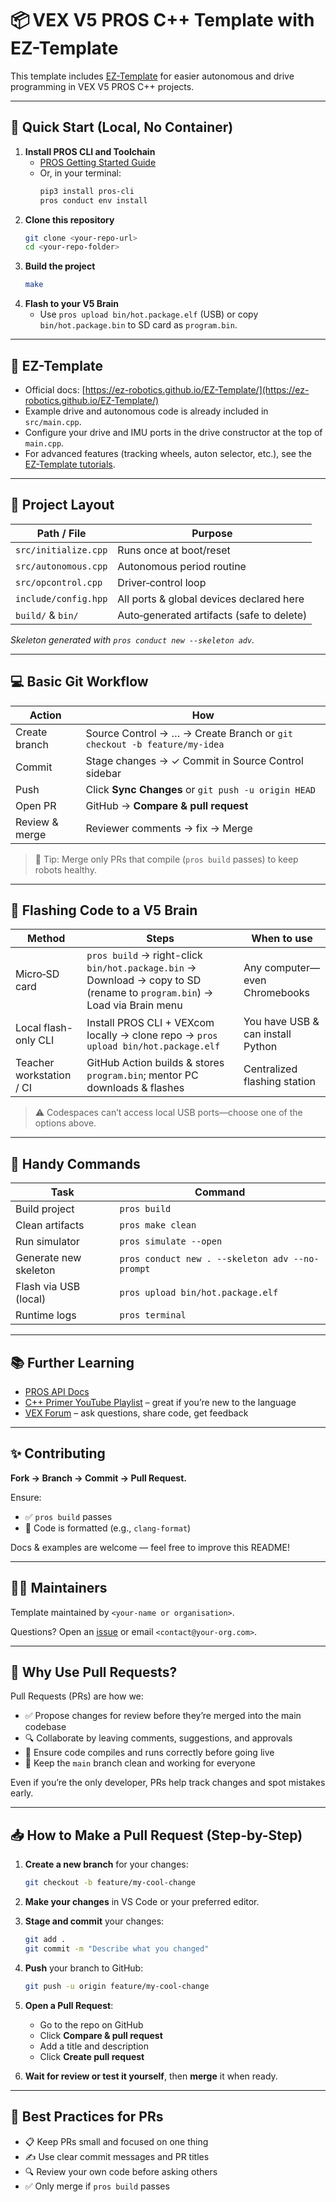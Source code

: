 # 📦 VEX V5 PROS C++ Template with EZ-Template

This template includes [EZ-Template](https://ez-robotics.github.io/EZ-Template/) for easier autonomous and drive programming in VEX V5 PROS C++ projects.

---

## 🚀 Quick Start (Local, No Container)

1. **Install PROS CLI and Toolchain**
   - [PROS Getting Started Guide](https://pros.cs.purdue.edu/v5/getting-started/index.html)
   - Or, in your terminal:
     ```bash
     pip3 install pros-cli
     pros conduct env install
     ```
2. **Clone this repository**
   ```bash
   git clone <your-repo-url>
   cd <your-repo-folder>
   ```
3. **Build the project**
   ```bash
   make
   ```
4. **Flash to your V5 Brain**
   - Use `pros upload bin/hot.package.elf` (USB) or copy `bin/hot.package.bin` to SD card as `program.bin`.

---

## 🤖 EZ-Template

- Official docs: [https://ez-robotics.github.io/EZ-Template/](https://ez-robotics.github.io/EZ-Template/)
- Example drive and autonomous code is already included in `src/main.cpp`.
- Configure your drive and IMU ports in the drive constructor at the top of `main.cpp`.
- For advanced features (tracking wheels, auton selector, etc.), see the [EZ-Template tutorials](https://ez-robotics.github.io/EZ-Template/tutorials/).

---

## 📁 Project Layout

| Path / File              | Purpose                             |
|--------------------------|-------------------------------------|
| `src/initialize.cpp`     | Runs once at boot/reset             |
| `src/autonomous.cpp`     | Autonomous period routine           |
| `src/opcontrol.cpp`      | Driver‑control loop                 |
| `include/config.hpp`     | All ports & global devices declared here |
| `build/` & `bin/`        | Auto‑generated artifacts (safe to delete) |

_Skeleton generated with `pros conduct new --skeleton adv`._

---

## 💻 Basic Git Workflow

| Action         | How                                                                 |
|----------------|----------------------------------------------------------------------|
| Create branch  | Source Control → … → Create Branch or `git checkout -b feature/my-idea` |
| Commit         | Stage changes → ✓ Commit in Source Control sidebar                  |
| Push           | Click **Sync Changes** or `git push -u origin HEAD`                |
| Open PR        | GitHub → **Compare & pull request**                                 |
| Review & merge | Reviewer comments → fix → Merge                                     |

> 🛑 Tip: Merge only PRs that compile (`pros build` passes) to keep robots healthy.

---

## 🔌 Flashing Code to a V5 Brain

| Method               | Steps                                                                                                                                                 | When to use                              |
|----------------------|--------------------------------------------------------------------------------------------------------------------------------------------------------|-------------------------------------------|
| Micro‑SD card        | `pros build` → right-click `bin/hot.package.bin` → Download → copy to SD (rename to `program.bin`) → Load via Brain menu                              | Any computer—even Chromebooks             |
| Local flash-only CLI | Install PROS CLI + VEXcom locally → clone repo → `pros upload bin/hot.package.elf`                                                                   | You have USB & can install Python         |
| Teacher workstation / CI | GitHub Action builds & stores `program.bin`; mentor PC downloads & flashes                                                           | Centralized flashing station              |

> ⚠️ Codespaces can’t access local USB ports—choose one of the options above.

---

## 🔧 Handy Commands

| Task                        | Command                                         |
|----------------------------|--------------------------------------------------|
| Build project              | `pros build`                                     |
| Clean artifacts            | `pros make clean`                                |
| Run simulator              | `pros simulate --open`                           |
| Generate new skeleton      | `pros conduct new . --skeleton adv --no-prompt`  |
| Flash via USB (local)      | `pros upload bin/hot.package.elf`                |
| Runtime logs               | `pros terminal`                                  |

---

## 📚 Further Learning

- [PROS API Docs](https://pros.cs.purdue.edu/v5/)
- [C++ Primer YouTube Playlist](https://www.youtube.com/playlist?list=PL1V7wcf2xJZ2xVSaF4mUErZr2TMT6Q4O2) – great if you’re new to the language
- [VEX Forum](https://www.vexforum.com/) – ask questions, share code, get feedback

---

## ✨ Contributing

**Fork → Branch → Commit → Pull Request.**

Ensure:

- ✅ `pros build` passes  
- 🎯 Code is formatted (e.g., `clang-format`)  

Docs & examples are welcome — feel free to improve this README!

---

## 👨‍💻 Maintainers

Template maintained by `<your‑name or organisation>`.

Questions? Open an [issue](https://github.com/<your-org>/<repo>/issues) or email `<contact@your-org.com>`.

---

## 🔄 Why Use Pull Requests?

Pull Requests (PRs) are how we:

- ✅ Propose changes for review before they’re merged into the main codebase  
- 🔍 Collaborate by leaving comments, suggestions, and approvals  
- 🧪 Ensure code compiles and runs correctly before going live  
- 🧼 Keep the `main` branch clean and working for everyone  

Even if you’re the only developer, PRs help track changes and spot mistakes early.

---

## 📥 How to Make a Pull Request (Step-by-Step)

1. **Create a new branch** for your changes:

   ```bash
   git checkout -b feature/my-cool-change
   ```

2. **Make your changes** in VS Code or your preferred editor.

3. **Stage and commit** your changes:

   ```bash
   git add .
   git commit -m "Describe what you changed"
   ```

4. **Push** your branch to GitHub:

   ```bash
   git push -u origin feature/my-cool-change
   ```

5. **Open a Pull Request**:

   - Go to the repo on GitHub  
   - Click **Compare & pull request**  
   - Add a title and description  
   - Click **Create pull request**

6. **Wait for review or test it yourself**, then **merge** it when ready.

---

## 🧠 Best Practices for PRs

- 📋 Keep PRs small and focused on one thing  
- ✍️ Use clear commit messages and PR titles  
- 🔍 Review your own code before asking others  
- ✅ Only merge if `pros build` passes
